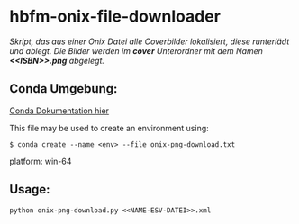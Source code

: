 # hbfm-onix-file-downloader

*Skript, das aus einer Onix Datei alle Coverbilder lokalisiert, diese runterlädt und ablegt. Die Bilder werden im **cover** Unterordner mit dem Namen **\<\<ISBN>>.png** abgelegt.*

## Conda Umgebung:

[Conda Dokumentation hier](https://docs.anaconda.com/anaconda-cloud/user-guide)

This file may be used to create an environment using:

`$ conda create --name <env> --file onix-png-download.txt`

platform: win-64

## Usage:
`python onix-png-download.py <<NAME-ESV-DATEI>>.xml`
